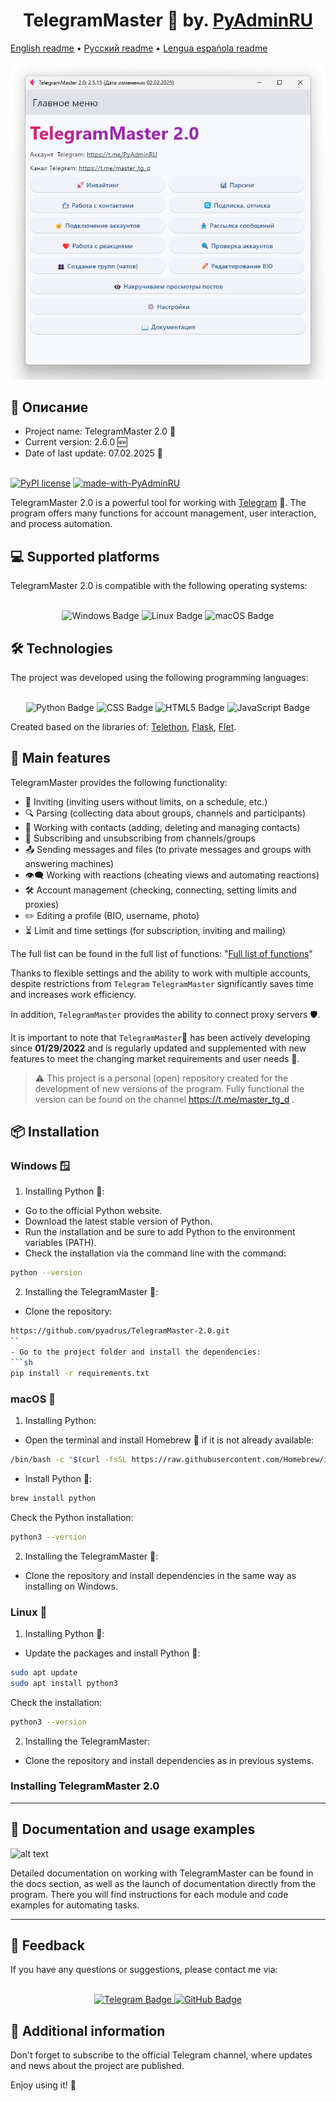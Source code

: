 <h1 align="center">TelegramMaster 🚀 by. <a href="https://t.me/PyAdminRU" target="_blank">PyAdminRU</a></h1>

[English readme](README.eng.md) • [Русский readme](README.md) • [Lengua española readme](README.es.md)

![alt text](docs/static/images/TelegramMaster_2.png "TelegramMaster_2")

<h2>📖 Описание</h2>

- Project name: TelegramMaster 2.0 🚀<br>
- Current version: 2.6.0 🆕<br>
- Date of last update: 07.02.2025 📅<br><br>

[![PyPI license](https://img.shields.io/pypi/l/ansicolortags.svg)](https://pypi.python.org/pypi/ansicolortags/)
[![made-with-PyAdminRU](https://img.shields.io/badge/Made%20with-PyAdminRU-1f425f.svg)](https://t.me/PyAdminRU)

TelegramMaster 2.0 is a powerful tool for working with <a href="https://telegram.org/">Telegram</a> 📨. The program
offers many functions for account management, user interaction, and process automation.

<h2>💻 Supported platforms</h2>
TelegramMaster 2.0 is compatible with the following operating systems:<br><br>

<p align="center">
<img src="https://img.shields.io/badge/Windows-0078D6?style=for-the-badge&logo=windows&logoColor=white" alt="Windows Badge">
  <img src="https://img.shields.io/badge/Linux-FCC624?style=for-the-badge&logo=linux&logoColor=black" alt="Linux Badge">
  <img src="https://img.shields.io/badge/mac%20os-000000?style=for-the-badge&logo=apple&logoColor=white" alt="macOS Badge">
</p>

<h2>🛠️ Technologies</h2>
The project was developed using the following programming languages:<br><br>

<p align="center">
  <img src="https://img.shields.io/badge/Python-14354C?style=for-the-badge&logo=python&logoColor=white" alt="Python Badge">
  <img src="https://img.shields.io/badge/CSS-239120?&style=for-the-badge&logo=css3&logoColor=white" alt="CSS Badge">
  <img src="https://img.shields.io/badge/HTML5-E34F26?style=for-the-badge&logo=html5&logoColor=white" alt="HTML5 Badge">
  <img src="https://img.shields.io/badge/JavaScript-F7DF1E?style=for-the-badge&logo=JavaScript&logoColor=white" alt="JavaScript Badge">
</p>

Created based on the libraries
of: [Telethon](https://github.com/LonamiWebs/Telethon ), [Flask](https://flask.palletsprojects.com/en/3.0.x/), [Flet](https://github.com/flet-dev/flet).

<h2>🚀 Main features</h2>

TelegramMaster provides the following functionality:

* 📩 Inviting (inviting users without limits, on a schedule, etc.)
* 🔍 Parsing (collecting data about groups, channels and participants)
* 📇 Working with contacts (adding, deleting and managing contacts)
* 📢 Subscribing and unsubscribing from channels/groups
* 📤 Sending messages and files (to private messages and groups with answering machines)
* 👁️🗨️ Working with reactions (cheating views and automating reactions)
* 🛠️ Account management (checking, connecting, setting limits and proxies)
* ✏️ Editing a profile (BIO, username, photo)
* ⏳ Limit and time settings (for subscription, inviting and mailing)

The full list can be found in the full list of functions: "[Full list of functions](docs/full_list_of_functions)"

Thanks to flexible settings and the ability to work with multiple
accounts, despite restrictions from <code>Telegram</code> <code>TelegramMaster</code> significantly saves
time and increases work efficiency.

In addition, <code>TelegramMaster</code> provides the ability to connect
proxy servers 🛡️.

It is important to note that <code>TelegramMaster</code>🚀 has been actively developing since <b>01/29/2022</b> and is
regularly updated and supplemented with new
features to meet the changing market requirements and user needs 🤝.

> ⚠️ This project is a personal (open) repository created for the development of new versions of the program. Fully
> functional
> the version can be found on the channel https://t.me/master_tg_d .

<h2>📦 Installation</h2>

<h3>Windows 🪟</h3>

1. Installing Python 🐍:

* Go to the official Python website.
* Download the latest stable version of Python.
* Run the installation and be sure to add Python to the environment variables (PATH).
* Check the installation via the command line with the command:

```sh
python --version
```

2. Installing the TelegramMaster 🚀:

* Clone the repository:

```sh
https://github.com/pyadrus/TelegramMaster-2.0.git
``
- Go to the project folder and install the dependencies:
```sh
pip install -r requirements.txt
```

<h3>macOS 🍏</h3>

1. Installing Python:

* Open the terminal and install Homebrew 🍺 if it is not already available:

```sh
/bin/bash -c "$(curl -fsSL https://raw.githubusercontent.com/Homebrew/install/HEAD/install.sh)"
```

- Install Python 🐍:

```sh
brew install python
```

Check the Python installation:

```sh
python3 --version
```

2. Installing the TelegramMaster 🚀:

- Clone the repository and install dependencies in the same way as installing on Windows.

<h3>Linux 🐧</h3>

1. Installing Python 🐍:

- Update the packages and install Python 🐍:

```sh
sudo apt update
sudo apt install python3
```

Check the installation:

```sh
python3 --version

```

2. Installing the TelegramMaster:

- Clone the repository and install dependencies as in previous systems.

<h3>Installing TelegramMaster 2.0</h3>

<hr/> <!-- Горизонтальная линия-->

<h2>🔧 Documentation and usage examples</h2>

![alt text](docs/static/images/documentation.png "Documentation")

Detailed documentation on working with TelegramMaster can be found in the docs section, as well as the launch of
documentation directly from the program.
There you will find instructions for each module and code examples for automating tasks.

<hr/> <!-- Горизонтальная линия-->

<h2>💬 Feedback</h2>
If you have any questions or suggestions, please contact me via:<br><br>

<p align="center">
  <a href="https://t.me/PyAdminRU">
    <img src="https://img.shields.io/badge/Telegram-2CA5E0?style=for-the-badge&logo=telegram&logoColor=white" alt="Telegram Badge">
  </a>
  <a href="https://github.com/pyadrus">
    <img src="https://img.shields.io/badge/GitHub-100000?style=for-the-badge&logo=github&logoColor=white" alt="GitHub Badge">
  </a>
</p>

<h2>📢 Additional information</h2>

Don't forget to subscribe to the official Telegram channel, where updates and news about the project are published.

Enjoy using it! 🚀
